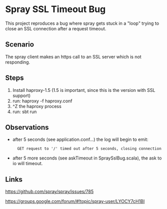 # Spray SSL Timeout Bug #

This project reproduces a bug where spray gets stuck in a "loop" trying to close
an SSL connection after a request timeout.

## Scenario ##

The spray client makes an https call to an SSL server which is not responding.

## Steps ##

1. Install haproxy-1.5 (1.5 is important, since this is the version with SSL support)
2. run: haproxy -f haproxy.conf
3. ^Z the haproxy process
4. run: sbt run

## Observations ##
- after 5 seconds (see application.conf...) the log will begin to emit:

        GET request to '/' timed out after 5 seconds, closing connection


- after 5 more seconds (see askTimeout in SpraySslBug.scala), the ask to io will timeout.

## Links ##

https://github.com/spray/spray/issues/785

https://groups.google.com/forum/#!topic/spray-user/LYOCY7cH1BI
